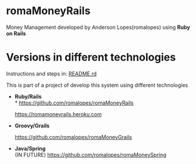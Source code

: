 romaMoneyRails
==============

Money Management developed by Anderson Lopes(romalopes) using <strong>Ruby on Rails</strong>

Versions in different technologies
== 

Instructions and steps in: [README.rd](https://github.com/romalopes/romaMoneyRails/blob/master/README.rd)

This is part of a project of develop this system using different technologies

* <b>Ruby/Rails</b><br>* 
    https://github.com/romalopes/romaMoneyRails <br>

    https://romamoneyrails.heroku.com

* <b>Groovy/Grails</b><br>

    https://github.com/romalopes/romaMoneyGrails

* <b>Java/Spring</b><br>
    (IN FUTURE) https://github.com/romalopes/romaMoneySpring <br>




